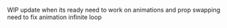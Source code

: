 WIP
update when its ready
need to work on animations and prop swapping
need to fix animation infinite loop
